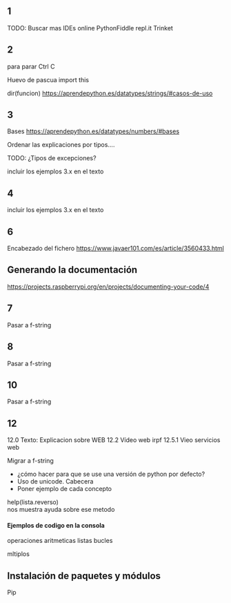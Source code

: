 ## 1

TODO: Buscar mas IDEs online
PythonFiddle
repl.it
Trinket

## 2 
para parar
    Ctrl C

Huevo de pascua 
import this

dir(funcion)  https://aprendepython.es/datatypes/strings/#casos-de-uso

## 3

Bases https://aprendepython.es/datatypes/numbers/#bases

Ordenar las explicaciones por tipos....


TODO: ¿Tipos de excepciones?

incluir los ejemplos 3.x en el texto

## 4

incluir los ejemplos 3.x en el texto 

## 6

Encabezado del fichero 
https://www.javaer101.com/es/article/3560433.html



## Generando la documentación 
https://projects.raspberrypi.org/en/projects/documenting-your-code/4

## 7

Pasar a f-string

## 8

Pasar a f-string

## 10 

Pasar a f-string


## 12
12.0 Texto: Explicacion sobre WEB
12.2 Vídeo web irpf
12.5.1 Vieo servicios web

Migrar a f-string

* ¿cómo hacer para que se use una versión de python por defecto?
* Uso de unicode. Cabecera
* Poner ejemplo de cada concepto


help(lista.reverso)  
nos muestra ayuda sobre ese metodo


#### Ejemplos de codigo en la consola

operaciones aritmeticas
listas
bucles

mltiplos


## Instalación de paquetes y módulos

Pip


